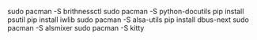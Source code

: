 sudo pacman -S brithnessctl
sudo pacman -S python-docutils
pip install psutil
pip install iwlib
sudo pacman -S alsa-utils
pip install dbus-next
sudo pacman -S alsmixer
sudo pacman -S kitty
